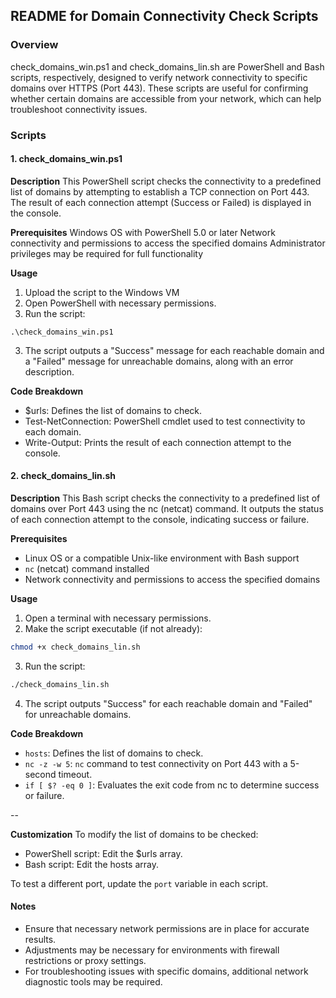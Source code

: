 ## README for Domain Connectivity Check Scripts

### Overview
check_domains_win.ps1 and check_domains_lin.sh are PowerShell and Bash scripts, respectively, designed to verify network connectivity to specific domains over HTTPS (Port 443). These scripts are useful for confirming whether certain domains are accessible from your network, which can help troubleshoot connectivity issues.

### Scripts
#### 1. check_domains_win.ps1
**Description**
This PowerShell script checks the connectivity to a predefined list of domains by attempting to establish a TCP connection on Port 443. The result of each connection attempt (Success or Failed) is displayed in the console.

**Prerequisites**
Windows OS with PowerShell 5.0 or later
Network connectivity and permissions to access the specified domains
Administrator privileges may be required for full functionality

**Usage**
1. Upload the script to the Windows VM
2. Open PowerShell with necessary permissions.
3. Run the script:

```
.\check_domains_win.ps1
```

3. The script outputs a "Success" message for each reachable domain and a "Failed" message for unreachable domains, along with an error description.

**Code Breakdown**
- $urls: Defines the list of domains to check.
- Test-NetConnection: PowerShell cmdlet used to test connectivity to each domain.
- Write-Output: Prints the result of each connection attempt to the console.

#### 2. check_domains_lin.sh
**Description**
This Bash script checks the connectivity to a predefined list of domains over Port 443 using the nc (netcat) command. It outputs the status of each connection attempt to the console, indicating success or failure.

**Prerequisites**
- Linux OS or a compatible Unix-like environment with Bash support
- `nc` (netcat) command installed
- Network connectivity and permissions to access the specified domains

**Usage**
1. Open a terminal with necessary permissions.
2. Make the script executable (if not already):

```bash
chmod +x check_domains_lin.sh
```

3. Run the script:

```bash
./check_domains_lin.sh
```

4. The script outputs "Success" for each reachable domain and "Failed" for unreachable domains.

**Code Breakdown**
- `hosts`: Defines the list of domains to check.
- `nc -z -w 5`: `nc` command to test connectivity on Port 443 with a 5-second timeout.
- `if [ $? -eq 0 ]`: Evaluates the exit code from nc to determine success or failure.

--

**Customization**
To modify the list of domains to be checked:

- PowerShell script: Edit the $urls array.
- Bash script: Edit the hosts array.

To test a different port, update the `port` variable in each script.

#### Notes
- Ensure that necessary network permissions are in place for accurate results.
- Adjustments may be necessary for environments with firewall restrictions or proxy settings.
- For troubleshooting issues with specific domains, additional network diagnostic tools may be required.
